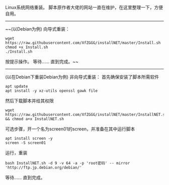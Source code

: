 Linux系统网络重装。
脚本原作者大佬的网站一直在维护，在这里整理一下，方便自用。
***
~~(以Debian为例)
向导式重装：
```
wget https://raw.githubusercontent.com/XfZGGG/installNET/master/Install.sh
chmod +x Install.sh
./Install.sh
```
按提示操作。
等待…… 直到完成。~~

***
(以在Debian下重装Debian为例)
非向导式重装：
首先确保安装了脚本所需软件
```
apt update
apt install -y xz-utils openssl gawk file
```
然后下载脚本并给其权限
```
wget https://raw.githubusercontent.com/XfZGGG/installNET/master/InstallNET.sh && chmod a+x InstallNET.sh
```

可选步骤，开一个名为screen01的screen，并准备在其中运行脚本
```
apt install screen -y
screen -S screen01
```

运行，重装
```
bash InstallNET.sh -d 9 -v 64 -a -p 'root密码' -- mirror 'http://ftp.jp.debian.org/debian/'
```

等待……
直到完成。
